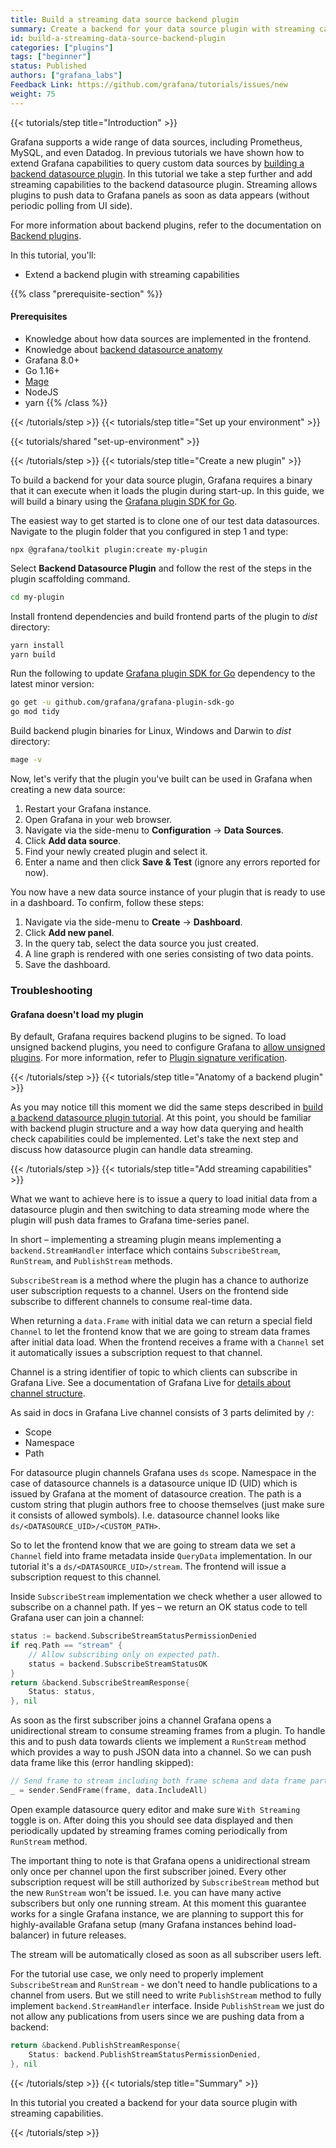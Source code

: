 ```yaml
---
title: Build a streaming data source backend plugin
summary: Create a backend for your data source plugin with streaming capabilities.
id: build-a-streaming-data-source-backend-plugin
categories: ["plugins"]
tags: ["beginner"]
status: Published
authors: ["grafana_labs"]
Feedback Link: https://github.com/grafana/tutorials/issues/new
weight: 75
---
```


{{< tutorials/step title="Introduction" >}}

Grafana supports a wide range of data sources, including Prometheus, MySQL, and even Datadog. In previous tutorials we have shown how to extend Grafana capabilities to query custom data sources by [building a backend datasource plugin](https://grafana.com/tutorials/build-a-data-source-backend-plugin/). In this tutorial we take a step further and add streaming capabilities to the backend datasource plugin. Streaming allows plugins to push data to Grafana panels as soon as data appears (without periodic polling from UI side).

For more information about backend plugins, refer to the documentation on [Backend plugins](https://grafana.com/docs/grafana/latest/developers/plugins/backend/).

In this tutorial, you'll:

- Extend a backend plugin with streaming capabilities

{{% class "prerequisite-section" %}}
#### Prerequisites

- Knowledge about how data sources are implemented in the frontend.
- Knowledge about [backend datasource anatomy](https://grafana.com/tutorials/build-a-data-source-backend-plugin/)
- Grafana 8.0+
- Go 1.16+
- [Mage](https://magefile.org/)
- NodeJS
- yarn
{{% /class %}}

{{< /tutorials/step >}}
{{< tutorials/step title="Set up your environment" >}}

{{< tutorials/shared "set-up-environment" >}}

{{< /tutorials/step >}}
{{< tutorials/step title="Create a new plugin" >}}

To build a backend for your data source plugin, Grafana requires a binary that it can execute when it loads the plugin during start-up. In this guide, we will build a binary using the [Grafana plugin SDK for Go](https://grafana.com/docs/grafana/latest/developers/plugins/backend/grafana-plugin-sdk-for-go/).

The easiest way to get started is to clone one of our test data datasources. Navigate to the plugin folder that you configured in step 1 and type:

```
npx @grafana/toolkit plugin:create my-plugin
```

Select **Backend Datasource Plugin** and follow the rest of the steps in the plugin scaffolding command.

```bash
cd my-plugin
```

Install frontend dependencies and build frontend parts of the plugin to _dist_ directory:

```bash
yarn install
yarn build
```

Run the following to update [Grafana plugin SDK for Go](https://grafana.com/docs/grafana/latest/developers/plugins/backend/grafana-plugin-sdk-for-go/) dependency to the latest minor version:

```bash
go get -u github.com/grafana/grafana-plugin-sdk-go
go mod tidy
```

Build backend plugin binaries for Linux, Windows and Darwin to _dist_ directory:

```bash
mage -v
```

Now, let's verify that the plugin you've built can be used in Grafana when creating a new data source:

1. Restart your Grafana instance.
1. Open Grafana in your web browser.
1. Navigate via the side-menu to **Configuration** -> **Data Sources**.
1. Click **Add data source**.
1. Find your newly created plugin and select it.
1. Enter a name and then click **Save & Test** (ignore any errors reported for now).

You now have a new data source instance of your plugin that is ready to use in a dashboard. To confirm, follow these steps:

1. Navigate via the side-menu to **Create** -> **Dashboard**.
1. Click **Add new panel**.
1. In the query tab, select the data source you just created.
1. A line graph is rendered with one series consisting of two data points.
1. Save the dashboard.

### Troubleshooting

#### Grafana doesn't load my plugin

By default, Grafana requires backend plugins to be signed. To load unsigned backend plugins, you need to
configure Grafana to [allow unsigned plugins](https://grafana.com/docs/grafana/latest/plugins/plugin-signature-verification/#allow-unsigned-plugins).
For more information, refer to [Plugin signature verification](https://grafana.com/docs/grafana/latest/plugins/plugin-signature-verification/#backend-plugins).

{{< /tutorials/step >}}
{{< tutorials/step title="Anatomy of a backend plugin" >}}

As you may notice till this moment we did the same steps described in [build a backend datasource plugin tutorial](https://grafana.com/tutorials/build-a-data-source-backend-plugin/). At this point, you should be familiar with backend plugin structure and a way how data querying and health check capabilities could be implemented. Let's take the next step and discuss how datasource plugin can handle data streaming.

{{< /tutorials/step >}}
{{< tutorials/step title="Add streaming capabilities" >}}

What we want to achieve here is to issue a query to load initial data from a datasource plugin and then switching to data streaming mode where the plugin will push data frames to Grafana time-series panel.

In short – implementing a streaming plugin means implementing a `backend.StreamHandler` interface which contains `SubscribeStream`, `RunStream`, and `PublishStream` methods.

`SubscribeStream` is a method where the plugin has a chance to authorize user subscription requests to a channel. Users on the frontend side subscribe to different channels to consume real-time data.

When returning a `data.Frame` with initial data we can return a special field `Channel` to let the frontend know that we are going to stream data frames after initial data load. When the frontend receives a frame with a `Channel` set it automatically issues a subscription request to that channel.

Channel is a string identifier of topic to which clients can subscribe in Grafana Live. See a documentation of Grafana Live for [details about channel structure](https://grafana.com/docs/grafana/latest/live/live-channel/).

As said in docs in Grafana Live channel consists of 3 parts delimited by `/`:

* Scope
* Namespace
* Path

For datasource plugin channels Grafana uses `ds` scope. Namespace in the case of datasource channels is a datasource unique ID (UID) which is issued by Grafana at the moment of datasource creation. The path is a custom string that plugin authors free to choose themselves (just make sure it consists of allowed symbols). I.e. datasource channel looks like `ds/<DATASOURCE_UID>/<CUSTOM_PATH>`.

So to let the frontend know that we are going to stream data we set a `Channel` field into frame metadata inside `QueryData` implementation. In our tutorial it's a `ds/<DATASOURCE_UID>/stream`. The frontend will issue a subscription request to this channel.

Inside `SubscribeStream` implementation we check whether a user allowed to subscribe on a channel path. If yes – we return an OK status code to tell Grafana user can join a channel:

```go
status := backend.SubscribeStreamStatusPermissionDenied
if req.Path == "stream" {
    // Allow subscribing only on expected path.
    status = backend.SubscribeStreamStatusOK
}
return &backend.SubscribeStreamResponse{
    Status: status,
}, nil
```

As soon as the first subscriber joins a channel Grafana opens a unidirectional stream to consume streaming frames from a plugin. To handle this and to push data towards clients we implement a `RunStream` method which provides a way to push JSON data into a channel. So we can push data frame like this (error handling skipped):

```go
// Send frame to stream including both frame schema and data frame parts.
_ = sender.SendFrame(frame, data.IncludeAll)
```

Open example datasource query editor and make sure `With Streaming` toggle is on. After doing this you should see data displayed and then periodically updated by streaming frames coming periodically from `RunStream` method.

The important thing to note is that Grafana opens a unidirectional stream only once per channel upon the first subscriber joined. Every other subscription request will be still authorized by `SubscribeStream` method but the new `RunStream` won't be issued. I.e. you can have many active subscribers but only one running stream. At this moment this guarantee works for a single Grafana instance, we are planning to support this for highly-available Grafana setup (many Grafana instances behind load-balancer) in future releases.

The stream will be automatically closed as soon as all subscriber users left.

For the tutorial use case, we only need to properly implement `SubscribeStream` and `RunStream` - we don't need to handle publications to a channel from users. But we still need to write `PublishStream` method to fully implement `backend.StreamHandler` interface. Inside `PublishStream` we just do not allow any publications from users since we are pushing data from a backend:

```go
return &backend.PublishStreamResponse{
    Status: backend.PublishStreamStatusPermissionDenied,
}, nil
```

{{< /tutorials/step >}}
{{< tutorials/step title="Summary" >}}

In this tutorial you created a backend for your data source plugin with streaming capabilities.

{{< /tutorials/step >}}
